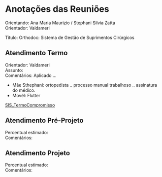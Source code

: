 # Anotações das Reuniões

Orientando: Ana Maria Maurizio / Stephani Silvia Zatta  
Orientador: Valdameri  
<!-- TODO: sugerir mudar o título e corrigi erro de escrita] -->
Título: Orthodoc: Sistema de Gestão de Suprimentos Cirúrgicos

## Atendimento Termo

Orientador: Valdameri  
Assunto:  
Comentários:
  Aplicado ...
- Mãe Sthephani: ortopedista .. processo manual trabalhoso .. assinatura do médico.  
- Movél: Flutter

[SIS_TermoCompromisso](SIS_TermoCompromisso.pdf)

## Atendimento Pré-Projeto

Percentual estimado:  
Comentários:  

## Atendimento Projeto

Percentual estimado:  
Comentários:  
